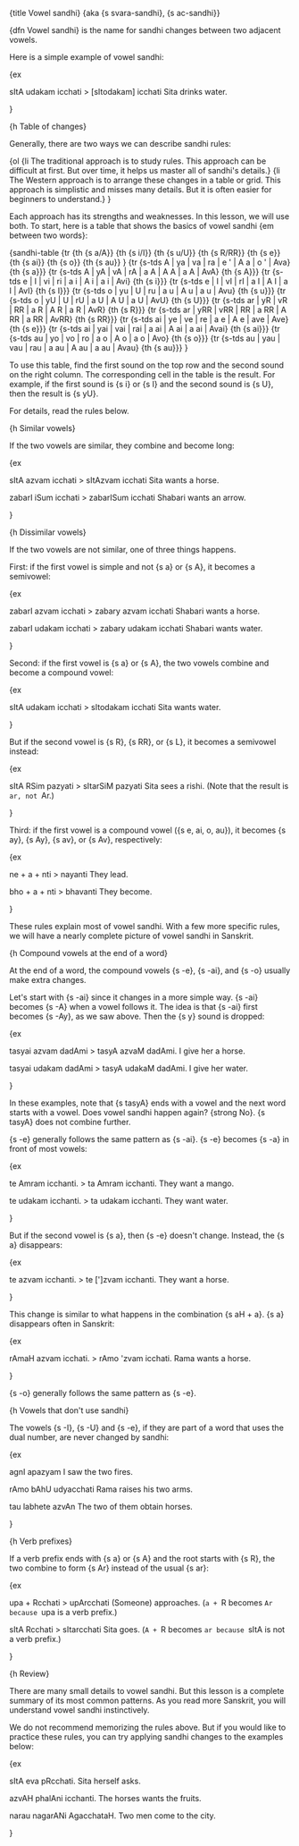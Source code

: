 {title Vowel sandhi}
{aka {s svara-sandhi}, {s ac-sandhi}}

{dfn Vowel sandhi} is the name for sandhi changes between two adjacent vowels.

Here is a simple example of vowel sandhi:

{ex

sItA udakam icchati > [sItodakam] icchati
Sita drinks water.

}


{h Table of changes}

Generally, there are two ways we can describe sandhi rules:

{ol
    {li The traditional approach is to study rules. This approach can be
    difficult at first. But over time, it helps us master all of sandhi's
    details.}
    {li The Western approach is to arrange these changes in a table or grid.
    This approach is simplistic and misses many details. But it is often easier
    for beginners to understand.}
}

Each approach has its strengths and weaknesses. In this lesson, we will use
both. To start, here is a table that shows the basics of vowel sandhi {em
between two words}:

{sandhi-table
{tr
    {th {s a/A}} {th {s i/I}} {th {s u/U}} {th {s R/RR}}
    {th {s e}} {th {s ai}} {th {s o}} {th {s au}}
}
{tr {s-tds A  | ya  | va  | ra  | e '  | A a  | o '  | Ava} {th {s a}}}
{tr {s-tds A  | yA  | vA  | rA  | a A  | A A  | a A  | AvA} {th {s A}}}
{tr {s-tds e  | I   | vi  | ri  | a i  | A i  | a i  | Avi} {th {s i}}}
{tr {s-tds e  | I   | vI  | rI  | a I  | A I  | a I  | AvI} {th {s I}}}
{tr {s-tds o  | yu  | U   | ru  | a u  | A u  | a u  | Avu} {th {s u}}}
{tr {s-tds o  | yU  | U   | rU  | a U  | A U  | a U  | AvU} {th {s U}}}
{tr {s-tds ar | yR  | vR  | RR  | a R  | A R  | a R  | AvR} {th {s R}}}
{tr {s-tds ar | yRR | vRR | RR  | a RR | A RR | a RR | AvRR} {th {s RR}}}
{tr {s-tds ai | ye  | ve  | re  | a e  | A e  | ave  | Ave} {th {s e}}}
{tr {s-tds ai | yai | vai | rai | a ai | A ai | a ai | Avai} {th {s ai}}}
{tr {s-tds au | yo  | vo  | ro  | a o  | A o  | a o  | Avo} {th {s o}}}
{tr {s-tds au | yau | vau | rau | a au | A au | a au | Avau} {th {s au}}}
}

To use this table, find the first sound on the top row and the second sound on
the right column. The corresponding cell in the table is the result. For
example, if the first sound is {s i} or {s I} and the second sound is {s U},
then the result is {s yU}.


For details, read the rules below.


{h Similar vowels}

If the two vowels are similar, they combine and become long:

{ex

sItA azvam icchati > sItAzvam icchati
Sita wants a horse.

zabarI iSum icchati > zabarISum icchati
Shabari wants an arrow.

}

{h Dissimilar vowels}

If the two vowels are not similar, one of three things happens.

First: if the first vowel is simple and not {s a} or {s A}, it becomes a semivowel:

{ex

zabarI azvam icchati > zabary azvam icchati
Shabari wants a horse.

zabarI udakam icchati > zabary udakam icchati
Shabari wants water.

}

Second: if the first vowel is {s a} or {s A}, the two vowels combine and become
a compound vowel:

{ex

sItA udakam icchati > sItodakam icchati
Sita wants water.

}

But if the second vowel is {s R}, {s RR}, or {s L}, it becomes a semivowel
instead:

{ex

sItA RSim pazyati > sItarSiM pazyati
Sita sees a rishi.
(Note that the result is `ar, not `Ar.)

}

Third: if the first vowel is a compound vowel ({s e, ai, o, au}), it becomes {s
ay}, {s Ay}, {s av}, or {s Av}, respectively:

{ex

ne + a + nti > nayanti
They lead.

bho + a + nti > bhavanti
They become.

}

These rules explain most of vowel sandhi. With a few more specific rules, we
will have a nearly complete picture of vowel sandhi in Sanskrit.


{h Compound vowels at the end of a word}

At the end of a word, the compound vowels {s -e}, {s -ai}, and {s -o} usually
make extra changes.

Let's start with {s -ai} since it changes in a more simple way. {s -ai} becomes
{s -A} when a vowel follows it. The idea is that {s -ai} first becomes {s -Ay},
as we saw above. Then the {s y} sound is dropped:

{ex

tasyai azvam dadAmi > tasyA azvaM dadAmi.
I give her a horse.

tasyai udakam dadAmi > tasyA udakaM dadAmi.
I give her water.

}

In these examples, note that {s tasyA} ends with a vowel and the next word
starts with a vowel. Does vowel sandhi happen again? {strong No}. {s tasyA}
does not combine further.

{s -e} generally follows the same pattern as {s -ai}. {s -e} becomes {s -a} in
front of most vowels:

{ex

te Amram icchanti. > ta Amram icchanti.
They want a mango.

te udakam icchanti. > ta udakam icchanti.
They want water.

}

But if the second vowel is {s a}, then {s -e} doesn't change. Instead, the {s
a} disappears:

{ex

te azvam icchanti. > te [']zvam icchanti.
They want a horse.

}

This change is similar to what happens in the combination {s aH + a}. {s a}
disappears often in Sanskrit:

{ex

rAmaH azvam icchati. > rAmo 'zvam icchati.
Rama wants a horse.

}

{s -o} generally follows the same pattern as {s -e}.


{h Vowels that don't use sandhi}

The vowels {s -I}, {s -U} and {s -e}, if they are part of a word that uses the
dual number, are never changed by sandhi:

{ex

agnI apazyam
I saw the two fires.

rAmo bAhU udyacchati
Rama raises his two arms.

tau labhete azvAn
The two of them obtain horses.

}


{h Verb prefixes}

If a verb prefix ends with {s a} or {s A} and the root starts with {s R}, the
two combine to form {s Ar} instead of the usual {s ar}:

{ex

upa + Rcchati > upArcchati
(Someone) approaches.
(`a + `R becomes `Ar because `upa is a verb prefix.)

sItA Rcchati > sItarcchati
Sita goes.
(`A + `R becomes `ar because `sItA is not a verb prefix.)


}


{h Review}

There are many small details to vowel sandhi. But this lesson is a complete
summary of its most common patterns. As you read more Sanskrit, you will
understand vowel sandhi instinctively.

We do not recommend memorizing the rules above. But if you would like to
practice these rules, you can try applying sandhi changes to the examples
below:

{ex

sItA eva pRcchati.
Sita herself asks.

azvAH phalAni icchanti.
The horses wants the fruits.

narau nagarANi AgacchataH.
Two men come to the city.

}
